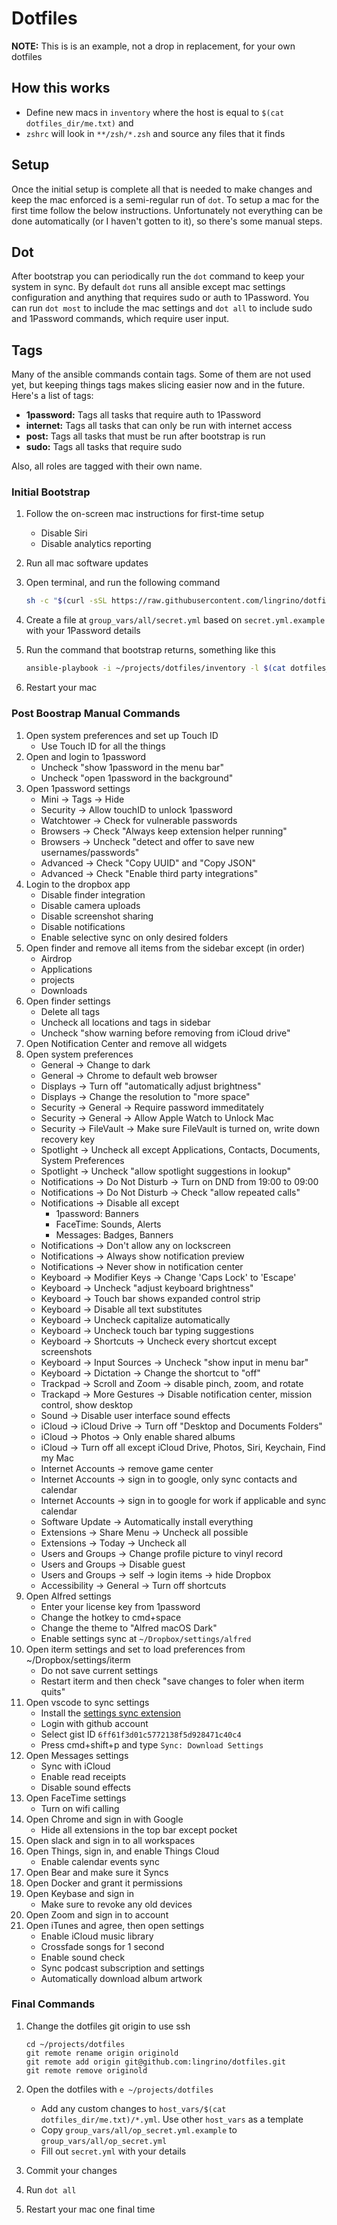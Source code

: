 # Dotfiles

**NOTE:** This is is an example, not a drop in replacement, for your own
dotfiles

## How this works

- Define new macs in `inventory` where the host is equal to `$(cat
  dotfiles_dir/me.txt)` and
- `zshrc` will look in `**/zsh/*.zsh` and source any files that it finds

## Setup

Once the initial setup is complete all that is needed to make changes and keep
the mac enforced is a semi-regular run of `dot`. To setup a mac for the first
time follow the below instructions. Unfortunately not everything can be done
automatically (or I haven't gotten to it), so there's some manual steps.

## Dot

After bootstrap you can periodically run the `dot` command to keep your system
in sync. By default `dot` runs all ansible except mac settings configuration and
anything that requires sudo or auth to 1Password. You can run `dot most` to
include the mac settings and `dot all` to include sudo and 1Password commands,
which require user input.

## Tags

Many of the ansible commands contain tags. Some of them are not used yet, but
keeping things tags makes slicing easier now and in the future. Here's a list of
tags:

- **1password:** Tags all tasks that require auth to 1Password
- **internet:** Tags all tasks that can only be run with internet access
- **post:** Tags all tasks that must be run after bootstrap is run
- **sudo:** Tags all tasks that require sudo

Also, all roles are tagged with their own name.

### Initial Bootstrap

1. Follow the on-screen mac instructions for first-time setup
    - Disable Siri
    - Disable analytics reporting

1. Run all mac software updates

1. Open terminal, and run the following command

    ```bash
    sh -c "$(curl -sSL https://raw.githubusercontent.com/lingrino/dotfiles/master/bootstrap.sh)"
    ```

1. Create a file at `group_vars/all/secret.yml` based on `secret.yml.example`
   with your 1Password details

1. Run the command that bootstrap returns, something like this

    ```bash
    ansible-playbook -i ~/projects/dotfiles/inventory -l $(cat dotfiles_dir/me.txt) ~/projects/dotfiles/main.yml -K --skip-tags "post"
    ```

1. Restart your mac

### Post Boostrap Manual Commands

1. Open system preferences and set up Touch ID
    - Use Touch ID for all the things
1. Open and login to 1password
    - Uncheck "show 1password in the menu bar"
    - Uncheck "open 1password in the background"
1. Open 1password settings
    - Mini -> Tags -> Hide
    - Security -> Allow touchID to unlock 1password
    - Watchtower -> Check for vulnerable passwords
    - Browsers -> Check "Always keep extension helper running"
    - Browsers -> Uncheck "detect and offer to save new usernames/passwords"
    - Advanced -> Check "Copy UUID" and "Copy JSON"
    - Advanced -> Check "Enable third party integrations"
1. Login to the dropbox app
    - Disable finder integration
    - Disable camera uploads
    - Disable screenshot sharing
    - Disable notifications
    - Enable selective sync on only desired folders
1. Open finder and remove all items from the sidebar except (in order)
    - Airdrop
    - Applications
    - projects
    - Downloads
1. Open finder settings
    - Delete all tags
    - Uncheck all locations and tags in sidebar
    - Uncheck "show warning before removing from iCloud drive"
1. Open Notification Center and remove all widgets
1. Open system preferences
    - General -> Change to dark
    - General -> Chrome to default web browser
    - Displays -> Turn off "automatically adjust brightness"
    - Displays -> Change the resolution to "more space"
    - Security -> General -> Require password immeditately
    - Security -> General -> Allow Apple Watch to Unlock Mac
    - Security -> FileVault -> Make sure FileVault is turned on, write down
      recovery key
    - Spotlight -> Uncheck all except Applications, Contacts, Documents, System
      Preferences
    - Spotlight -> Uncheck "allow spotlight suggestions in lookup"
    - Notifications -> Do Not Disturb -> Turn on DND from 19:00 to 09:00
    - Notifications -> Do Not Disturb -> Check "allow repeated calls"
    - Notifications -> Disable all except
        - 1password: Banners
        - FaceTime: Sounds, Alerts
        - Messages: Badges, Banners
    - Notifications -> Don't allow any on lockscreen
    - Notifications -> Always show notification preview
    - Notifications -> Never show in notification center
    - Keyboard -> Modifier Keys -> Change 'Caps Lock' to 'Escape'
    - Keyboard -> Uncheck "adjust keyboard brightness"
    - Keyboard -> Touch bar shows expanded control strip
    - Keyboard -> Disable all text substitutes
    - Keyboard -> Uncheck capitalize automatically
    - Keyboard -> Uncheck touch bar typing suggestions
    - Keyboard -> Shortcuts -> Uncheck every shortcut except screenshots
    - Keyboard -> Input Sources -> Uncheck "show input in menu bar"
    - Keyboard -> Dictation -> Change the shortcut to "off"
    - Trackpad -> Scroll and Zoom -> disable pinch, zoom, and rotate
    - Trackapd -> More Gestures -> Disable notification center, mission control,
      show desktop
    - Sound -> Disable user interface sound effects
    - iCloud -> iCloud Drive -> Turn off "Desktop and Documents Folders"
    - iCloud -> Photos -> Only enable shared albums
    - iCloud -> Turn off all except iCloud Drive, Photos, Siri, Keychain, Find
      my Mac
    - Internet Accounts -> remove game center
    - Internet Accounts -> sign in to google, only sync contacts and calendar
    - Internet Accounts -> sign in to google for work if applicable and sync
      calendar
    - Software Update -> Automatically install everything
    - Extensions -> Share Menu -> Uncheck all possible
    - Extensions -> Today -> Uncheck all
    - Users and Groups -> Change profile picture to vinyl record
    - Users and Groups -> Disable guest
    - Users and Groups -> self -> login items -> hide Dropbox
    - Accessibility -> General -> Turn off shortcuts
1. Open Alfred settings
    - Enter your license key from 1password
    - Change the hotkey to cmd+space
    - Change the theme to "Alfred macOS Dark"
    - Enable settings sync at `~/Dropbox/settings/alfred`
1. Open iterm settings and set to load preferences from ~/Dropbox/settings/iterm
    - Do not save current settings
    - Restart iterm and then check "save changes to foler when iterm quits"
1. Open vscode to sync settings
    - Install the [settings sync
      extension](https://marketplace.visualstudio.com/items?itemName=Shan.code-settings-sync)
    - Login with github account
    - Select gist ID `6ff61f3d01c5772138f5d928471c40c4`
    - Press cmd+shift+p and type `Sync: Download Settings`
1. Open Messages settings
    - Sync with iCloud
    - Enable read receipts
    - Disable sound effects
1. Open FaceTime settings
    - Turn on wifi calling
1. Open Chrome and sign in with Google
    - Hide all extensions in the top bar except pocket
1. Open slack and sign in to all workspaces
1. Open Things, sign in, and enable Things Cloud
    - Enable calendar events sync
1. Open Bear and make sure it Syncs
1. Open Docker and grant it permissions
1. Open Keybase and sign in
    - Make sure to revoke any old devices
1. Open Zoom and sign in to account
1. Open iTunes and agree, then open settings
    - Enable iCloud music library
    - Crossfade songs for 1 second
    - Enable sound check
    - Sync podcast subscription and settings
    - Automatically download album artwork

### Final Commands

1. Change the dotfiles git origin to use ssh

    ```shell
    cd ~/projects/dotfiles
    git remote rename origin originold
    git remote add origin git@github.com:lingrino/dotfiles.git
    git remote remove originold
    ```

1. Open the dotfiles with `e ~/projects/dotfiles`
    - Add any custom changes to `host_vars/$(cat dotfiles_dir/me.txt)/*.yml`.
      Use other `host_vars` as a template
    - Copy `group_vars/all/op_secret.yml.example` to `group_vars/all/op_secret.yml`
    - Fill out `secret.yml` with your details
1. Commit your changes
1. Run `dot all`
1. Restart your mac one final time
